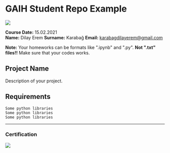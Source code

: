 # GAIH Student Repo Example
![](img/logo.png)

**Course Date:** 15.02.2021  
**Name:** Dilay Erem 
**Surname:** Karabağ
**Email:** karabagdilayerem@gmail.com  

**Note:** Your homeworks can be formats like ".ipynb" and ".py". **Not ".txt" files!!** Make sure that your codes works.  

## Project Name
Description of your project.

## Requirements
```
Some python libraries
Some python libraries
Some python libraries
```
---

### Certification
![](img/certificate_ex.png)

